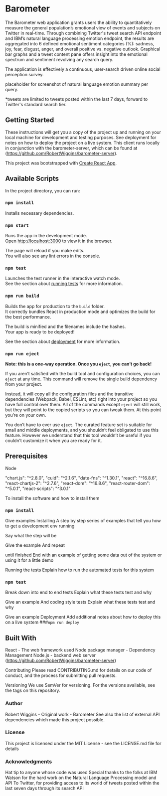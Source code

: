 # Barometer

The Barometer web application grants users the ability to quantitatively measure the general population’s 
emotional view of events and subjects on Twitter in real-time. Through combining Twitter's tweet search API 
endpoint and IBM’s natural language processing emotion endpoint, the results are aggregated into 6 defined
emotional sentiment categories (%): sadness, joy, fear, disgust, anger, and overall positive vs. negative
outlook. Graphical bar graphs and a tweet content pane offers insight into the emotional spectrum and sentiment
revolving any search query.

The application is effectively a continuous, user-search driven online social perception survey.

placeholder for screenshot of natural language emotion summary per query.

*tweets are limited to tweets posted within the last 7 days, forward to Twitter's standard search tier.

## Getting Started
These instructions will get you a copy of the project up and running on your local machine for development and
testing purposes. See deployment for notes on how to deploy the project on a live system. This client runs locally
in conjunction with the barometer-server, which can be found at (https://github.com/RobertWiggins/barometer-server).

This project was bootstrapped with [Create React App](https://github.com/facebook/create-react-app).

## Available Scripts

In the project directory, you can run:

### `npm install` 

Installs necessary dependencies.

### `npm start`

Runs the app in the development mode.<br>
Open [http://localhost:3000](http://localhost:3000) to view it in the browser.

The page will reload if you make edits.<br>
You will also see any lint errors in the console.

### `npm test`

Launches the test runner in the interactive watch mode.<br>
See the section about [running tests](https://facebook.github.io/create-react-app/docs/running-tests) for more information.

### `npm run build`

Builds the app for production to the `build` folder.<br>
It correctly bundles React in production mode and optimizes the build for the best performance.

The build is minified and the filenames include the hashes.<br>
Your app is ready to be deployed!

See the section about [deployment](https://facebook.github.io/create-react-app/docs/deployment) for more information.

### `npm run eject`

**Note: this is a one-way operation. Once you `eject`, you can’t go back!**

If you aren’t satisfied with the build tool and configuration choices, you can `eject` at any time. This command
will remove the single build dependency from your project.

Instead, it will copy all the configuration files and the transitive dependencies (Webpack, Babel, ESLint, etc) right
into your project so you have full control over them. All of the commands except `eject` will still work, but they 
will point to the copied scripts so you can tweak them. At this point you’re on your own.

You don’t have to ever use `eject`. The curated feature set is suitable for small and middle deployments, and you 
shouldn’t feel obligated to use this feature. However we understand that this tool wouldn’t be useful if you 
couldn’t customize it when you are ready for it.


## Prerequisites

Node

"chart.js": "^2.8.0",
"cuid": "^2.1.6",
"date-fns": "^1.30.1",
"react": "^16.8.6",
"react-chartjs-2": "^2.7.6",
"react-dom": "^16.8.6",
"react-router-dom": "^5.0.1",
"react-scripts": "^3.0.1"

To install the software and how to install them
### `npm install`


Give examples
Installing
A step by step series of examples that tell you how to get a development env running

Say what the step will be

Give the example
And repeat

until finished
End with an example of getting some data out of the system or using it for a little demo

Running the tests
Explain how to run the automated tests for this system
### `npm test`

Break down into end to end tests
Explain what these tests test and why

Give an example
And coding style tests
Explain what these tests test and why

Give an example
Deployment
Add additional notes about how to deploy this on a live system
###`npm run deploy`


## Built With
React - The web framework used
Node package manager - Dependency Management
Node.js - backend web server (https://github.com/RobertWiggins/barometer-server)


Contributing
Please read CONTRIBUTING.md for details on our code of conduct, and the process for submitting pull requests.

Versioning
We use SemVer for versioning. For the versions available, see the tags on this repository.

### Author
Robert Wiggins - Original work - Barometer
See also the list of external API dependencies which made this project possible.

### License
This project is licensed under the MIT License - see the LICENSE.md file for details

### Acknowledgments
Hat tip to anyone whose code was used
Special thanks to the folks at IBM Watson for the hard work on the Natural Language Processing model and API
To Twitter, for providing access to its world of tweets posted within the last seven days through its search API
